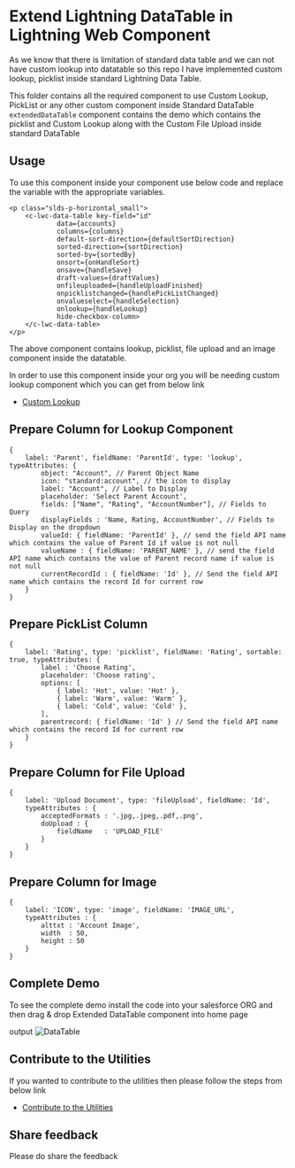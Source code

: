 # Extend Lightning DataTable in Lightning Web Component

As we know that there is limitation of standard data table and we can not have custom lookup into datatable so this repo I have implemented custom lookup, picklist inside standard Lightning Data Table.

This folder contains all the required component to use Custom Lookup, PickList or any other custom component inside Standard DataTable
`extendedDataTable` component contains the demo which contains the picklist and Custom Lookup along with the Custom File Upload inside 
standard DataTable

## Usage

To use this component inside your component use below code and replace the variable with the appropriate variables.

```
<p class="slds-p-horizontal_small">
    <c-lwc-data-table key-field="id"
            data={accounts}
            columns={columns}
            default-sort-direction={defaultSortDirection}
            sorted-direction={sortDirection}
            sorted-by={sortedBy}
            onsort={onHandleSort}
            onsave={handleSave}
            draft-values={draftValues} 
            onfileuploaded={handleUploadFinished} 
            onpicklistchanged={handlePickListChanged}
            onvalueselect={handleSelection}
            onlookup={handleLookup}
            hide-checkbox-column>
    </c-lwc-data-table>
</p>

```

The above component contains lookup, picklist, file upload and an image component inside the datatable.

In order to use this component inside your org you will be needing custom lookup component which you can get from below link

- [Custom Lookup](https://github.com/amitastreait/Salesforce-Short-Hands/tree/master/sfdxsrc/customLookup)

## Prepare Column for Lookup Component

```
{
    label: 'Parent', fieldName: 'ParentId', type: 'lookup', typeAttributes: {
        object: "Account", // Parent Object Name
        icon: "standard:account", // the icon to display
        label: "Account", // Label to Display
        placeholder: 'Select Parent Account',
        fields: ["Name", "Rating", "AccountNumber"], // Fields to Query
        displayFields : 'Name, Rating, AccountNumber', // Fields to Display on the dropdown
        valueId: { fieldName: 'ParentId' }, // send the field API name which contains the value of Parent Id if value is not null
        valueName : { fieldName: 'PARENT_NAME' }, // send the field API name which contains the value of Parent record name if value is not null
        currentRecordId : { fieldName: 'Id' }, // Send the field API name which contains the record Id for current row
    }
}
```

## Prepare PickList Column

```
{
    label: 'Rating', type: 'picklist', fieldName: 'Rating', sortable: true, typeAttributes: {
        label : 'Choose Rating',
        placeholder: 'Choose rating', 
        options: [
            { label: 'Hot', value: 'Hot' },
            { label: 'Warm', value: 'Warm' },
            { label: 'Cold', value: 'Cold' },
        ],
        parentrecord: { fieldName: 'Id' } // Send the field API name which contains the record Id for current row
    }
}
```

## Prepare Column for File Upload

```
{ 
    label: 'Upload Document', type: 'fileUpload', fieldName: 'Id', 
    typeAttributes : {
        acceptedFormats : '.jpg,.jpeg,.pdf,.png',
        doUpload : {
            fieldName   : 'UPLOAD_FILE'
        }
    } 
}
```

## Prepare Column for Image

```
{ 
    label: 'ICON', type: 'image', fieldName: 'IMAGE_URL', 
    typeAttributes : {
        alttxt : 'Account Image',
        width  : 50,
        height : 50
    } 
}
```

## Complete Demo

To see the complete demo install the code into your salesforce ORG and then drag & drop Extended DataTable component into home page

output
![DataTable](https://github.com/amitastreait/Salesforce-Short-Hands/blob/master/images/datatable.PNG)

## Contribute to the Utilities
If you wanted to contribute to the utilities then please follow the steps from below link
- [Contribute to the Utilities](https://github.com/amitastreait/Salesforce-Short-Hands)

## Share feedback
Please do share the feedback